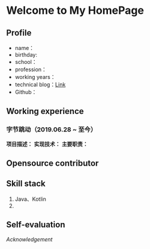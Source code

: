 # Welcome to My HomePage

## Profile
- name：
- birthday:
- school：
- profession：
- working years：
- technical blog：[Link](url)
- Github：

## Working experience
### 字节跳动（2019.06.28 ~ 至今）
**项目描述：**
**实现技术：**
**主要职责：**

## Opensource contributor

## Skill stack
1. Java、Kotlin
2. 

## Self-evaluation

_Acknowledgement_
